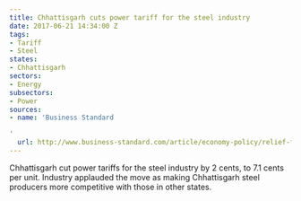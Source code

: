 ```yaml
---
title: Chhattisgarh cuts power tariff for the steel industry
date: 2017-06-21 14:34:00 Z
tags:
- Tariff
- Steel
states:
- Chhattisgarh
sectors:
- Energy
subsectors:
- Power
sources:
- name: 'Business Standard

'
  url: http://www.business-standard.com/article/economy-policy/relief-for-chhattisgarh-steel-units-new-power-tariff-applicable-from-apr-1-117061200418_1.html
---
```


Chhattisgarh cut power tariffs for the steel industry by 2 cents, to 7.1 cents per unit. Industry applauded the move as making Chhattisgarh steel producers more competitive with those in other states.
